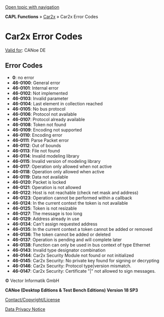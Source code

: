[Open topic with navigation](../../../../CANoeDEFamily.htm#Topics/CAPLFunctions/Car2x/CAPLfunctionsCar2xErrorCodes.md)

**CAPL Functions** » [Car2x](CAPLfunctionsCar2xOverview.md) » Car2x Error Codes

# Car2x Error Codes

[Valid for](../../Shared/FeatureAvailability.md): CANoe DE

## Error Codes

- **0**: no error
- **46-0100**: General error
- **46-0101**: Internal error
- **46-0102**: Not implemented
- **46-0103**: Invalid parameter
- **46-0104**: Last element in collection reached
- **46-0105**: No bus protocol
- **46-0106**: Protocol not available
- **46-0107**: Protocol already available
- **46-0108**: Token not found
- **46-0109**: Encoding not supported
- **46-0110**: Encoding error
- **46-0111**: Parse Packet error
- **46-0112**: Out of bounds
- **46-0113**: File not found
- **46-0114**: Invalid modeling library
- **46-0115**: Invalid version of modeling library
- **46-0117**: Operation only allowed when not active
- **46-0118**: Operation only allowed when active
- **46-0119**: Data not available
- **46-0120**: Packet is locked
- **46-0121**: Operation is not allowed
- **46-0122**: Host is not reachable (check net mask and address)
- **46-0123**: Operation cannot be performed within a callback
- **46-0124**: In the current context the token is not available
- **46-0125**: Token is not resizable
- **46-0127**: The message is too long
- **46-0129**: Address already in use
- **46-0134**: Can't assign requested address
- **46-0135**: In the current context a token cannot be added or removed
- **46-0136**: The token cannot be added or deleted
- **46-0137**: Operation is pending and will complete later
- **46-0138**: Function can only be used in bus context of type Ethernet
- **46-0143**: Invalid type designator combination
- **46-0144**: Car2x Security Module not found or not initialized
- **46-0145**: Car2x Security: No private key found for signing or decrypting
- **46-0146**: Car2x Security: Protocol type|version mismatch.
- **46-0147**: Car2x Security: Certificate "<Name>|<HashedId8>" not allowed to sign messages.

© Vector Informatik GmbH

**CANoe (Desktop Editions & Test Bench Editions) Version 18 SP3**

[Contact/Copyright/License](../../Shared/ContactCopyrightLicense.md)

[Data Privacy Notice](https://www.vector.com/int/en/company/get-info/privacy-policy/)